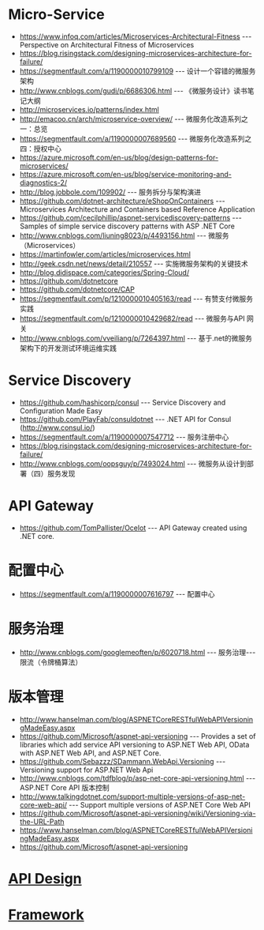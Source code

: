 # Micro-Service
* https://www.infoq.com/articles/Microservices-Architectural-Fitness --- Perspective on Architectural Fitness of Microservices
* https://blog.risingstack.com/designing-microservices-architecture-for-failure/ 
* https://segmentfault.com/a/1190000010799109 --- 设计一个容错的微服务架构
* http://www.cnblogs.com/gudi/p/6686306.html --- 《微服务设计》读书笔记大纲 
* http://microservices.io/patterns/index.html
* http://emacoo.cn/arch/microservice-overview/ --- 微服务化改造系列之一：总览 
* https://segmentfault.com/a/1190000007689560  --- 微服务化改造系列之四：授权中心 
* https://azure.microsoft.com/en-us/blog/design-patterns-for-microservices/
* https://azure.microsoft.com/en-us/blog/service-monitoring-and-diagnostics-2/
* http://blog.jobbole.com/109902/ --- 服务拆分与架构演进
* https://github.com/dotnet-architecture/eShopOnContainers --- Microservices Architecture and Containers based Reference Application 
* https://github.com/cecilphillip/aspnet-servicediscovery-patterns --- Samples of simple service discovery patterns with ASP .NET Core 
* http://www.cnblogs.com/liuning8023/p/4493156.html --- 微服务（Microservices）
* https://martinfowler.com/articles/microservices.html
* http://geek.csdn.net/news/detail/210557 --- 实施微服务架构的关键技术
* http://blog.didispace.com/categories/Spring-Cloud/
* https://github.com/dotnetcore
* https://github.com/dotnetcore/CAP
* https://segmentfault.com/p/1210000010405163/read --- 有赞支付微服务实践
* https://segmentfault.com/p/1210000010429682/read --- 微服务与API 网关
* http://www.cnblogs.com/vveiliang/p/7264397.html --- 基于.net的微服务架构下的开发测试环境运维实践 

# Service Discovery
* https://github.com/hashicorp/consul --- Service Discovery and Configuration Made Easy
* https://github.com/PlayFab/consuldotnet --- .NET API for Consul (http://www.consul.io/) 
* https://segmentfault.com/a/1190000007547712 --- 服务注册中心
* https://blog.risingstack.com/designing-microservices-architecture-for-failure/ 
* http://www.cnblogs.com/oopsguy/p/7493024.html --- 微服务从设计到部署（四）服务发现 

# API Gateway
* https://github.com/TomPallister/Ocelot --- API Gateway created using .NET core. 

#  配置中心
* https://segmentfault.com/a/1190000007616797 ---  配置中心

# 服务治理
* http://www.cnblogs.com/googlemeoften/p/6020718.html --- 服务治理---限流（令牌桶算法） 

# 版本管理
* http://www.hanselman.com/blog/ASPNETCoreRESTfulWebAPIVersioningMadeEasy.aspx
* https://github.com/Microsoft/aspnet-api-versioning --- Provides a set of libraries which add service API versioning to ASP.NET Web API, OData with ASP.NET Web API, and ASP.NET Core. 
* https://github.com/Sebazzz/SDammann.WebApi.Versioning --- Versioning support for ASP.NET Web Api 
* http://www.cnblogs.com/tdfblog/p/asp-net-core-api-versioning.html --- ASP.NET Core API 版本控制
* http://www.talkingdotnet.com/support-multiple-versions-of-asp-net-core-web-api/ --- Support multiple versions of ASP.NET Core Web API
* https://github.com/Microsoft/aspnet-api-versioning/wiki/Versioning-via-the-URL-Path
* https://www.hanselman.com/blog/ASPNETCoreRESTfulWebAPIVersioningMadeEasy.aspx
* https://github.com/Microsoft/aspnet-api-versioning

# [API Design](https://github.com/maskx/TAEA/blob/master/Cloud/Application/Micro-Service/API-Design.md)

# [Framework](https://github.com/maskx/TAEA/blob/master/Cloud/Application/Micro-Service/framework.md)
